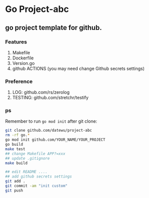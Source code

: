 # Go Project-abc

## go project template for github.

### Features
1. Makefile
2. Dockerfile
3. Version.go
4. github ACTIONS (you may need change Github secrets settings)

### Preference
1. LOG: github.com/rs/zerolog
2. TESTING: github.com/stretchr/testify

### ps

Remember to run `go mod init` after git clone:

```bash
git clone github.com/datewu/project-abc
rm -rf go.*
go mod init github.com/YOUR_NAME/YOUR_PROJECT
go build
make test
## change Makefile APP?=xxx
## update .gitignore
make build

## edit README ....
## add github secrets settings
git add .
git commit -am "init custom"
git push 
``` 